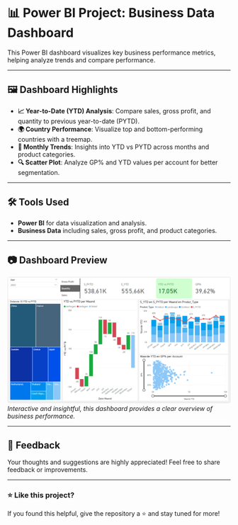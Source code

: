 # 📊 Power BI Project: Business Data Dashboard  

This Power BI dashboard visualizes key business performance metrics, helping analyze trends and compare performance.  

---

## 🖼️ Dashboard Highlights  

- **📈 Year-to-Date (YTD) Analysis**: Compare sales, gross profit, and quantity to previous year-to-date (PYTD).  
- **🌍 Country Performance**: Visualize top and bottom-performing countries with a treemap.  
- **📅 Monthly Trends**: Insights into YTD vs PYTD across months and product categories.  
- **🔍 Scatter Plot**: Analyze GP% and YTD values per account for better segmentation.  

---

## 🛠️ Tools Used  

- **Power BI** for data visualization and analysis.  
- **Business Data** including sales, gross profit, and product categories.  

---

## 📷 Dashboard Preview  

![Dashboard Preview](https://github.com/SvenFassaert/Power-BI-Project-Business-Data/blob/main/Dashboard%20Screenshot.png?raw=true)  
*Interactive and insightful, this dashboard provides a clear overview of business performance.*  

---

## 🤝 Feedback  

Your thoughts and suggestions are highly appreciated! Feel free to share feedback or improvements.  

---

### ⭐ Like this project?  

If you found this helpful, give the repository a ⭐ and stay tuned for more!  
